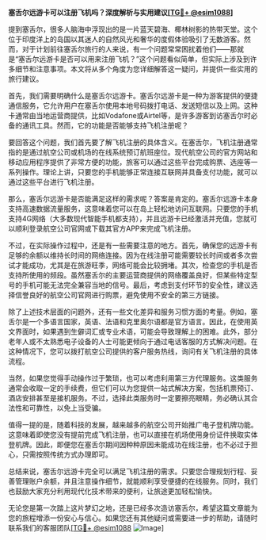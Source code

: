 **塞舌尔远游卡可以注册飞机吗？深度解析与实用建议[[TG💪+ @esim1088](https://t.me/s/esim1088)]**

提到塞舌尔，很多人脑海中浮现出的是一片蓝天碧海、椰林树影的热带天堂。这个位于印度洋上的岛国以其迷人的自然风光和奢华的度假体验吸引了无数游客。然而，对于计划前往塞舌尔旅行的人来说，有一个问题常常困扰着他们——那就是“塞舌尔远游卡是否可以用来注册飞机？”这个问题看似简单，但实际上涉及到许多细节和注意事项。本文将从多个角度为您详细解答这一疑问，并提供一些实用的旅行建议。

首先，我们需要明确什么是塞舌尔远游卡。塞舌尔远游卡是一种为游客提供的便捷通信服务，它允许用户在塞舌尔使用本地号码拨打电话、发送短信以及上网。这种卡通常由当地运营商提供，比如Vodafone或Airtel等，是许多游客到访塞舌尔时必备的通讯工具。然而，它的功能是否能够支持飞机注册呢？

要回答这个问题，我们首先要了解飞机注册的具体含义。在塞舌尔，飞机注册通常指的是通过航空公司或机场的在线系统预订航班座位。现代航空公司的官方网站和移动应用程序提供了非常方便的功能，旅客可以通过这些平台完成购票、选座等一系列操作。理论上讲，只要您的手机能够正常连接互联网并具备支付功能，就可以通过这些平台进行飞机注册。

那么，塞舌尔远游卡是否能满足这样的需求呢？答案是肯定的。塞舌尔远游卡本身支持高速数据流量服务，这意味着您可以在岛上轻松地访问互联网。只要您的手机支持4G网络（大多数现代智能手机都支持），并且远游卡已经激活并充值，您就可以顺利登录航空公司官网或下载其官方APP来完成飞机注册。

不过，在实际操作过程中，还是有一些需要注意的地方。首先，确保您的远游卡有足够的余额以维持长时间的网络连接。因为在线注册可能需要较长时间或者多次尝试才能成功，尤其是在旅游旺季，网络可能会比较拥堵。其次，检查您的手机是否支持所使用的频段。虽然塞舌尔的主要运营商提供的网络覆盖良好，但某些特定型号的手机可能无法完全兼容当地的信号。最后，考虑到支付环节的安全性，建议选择信誉良好的航空公司官网进行购票，避免使用不安全的第三方链接。

除了上述技术层面的问题外，还有一些文化差异和服务习惯方面的考量。例如，塞舌尔是一个多语言国家，英语、法语和克里奥尔语都是官方语言。因此，在使用英文界面时，如果遇到生僻词汇或专业术语，可能会导致理解上的困难。此外，部分老年人或不太熟悉电子设备的人士可能更倾向于通过电话客服的方式解决问题。在这种情况下，您可以拨打航空公司提供的客户服务热线，询问有关飞机注册的具体流程。

当然，如果您觉得手动操作过于繁琐，也可以考虑利用第三方代理服务。这类服务通常会收取一定的手续费，但它们可以为您提供一站式解决方案，包括机票预订、酒店安排甚至是接机服务。不过，选择此类服务时一定要擦亮眼睛，务必确认其合法性和可靠性，以免上当受骗。

值得一提的是，随着科技的发展，越来越多的航空公司开始推广电子登机牌功能。这意味着即使您没有提前完成飞机注册，也可以直接在机场使用身份证件换取实体登机牌。因此，即便您在塞舌尔期间因种种原因未能成功在线注册，也不必过于担心，只需按照传统方式办理即可。

总结来说，塞舌尔远游卡完全可以满足飞机注册的需求。只要您合理规划行程、妥善管理账户余额，并且注意操作细节，就能顺利享受便捷的在线服务。同时，我们也鼓励大家充分利用现代化技术带来的便利，让旅途更加轻松愉快。

无论您是第一次踏上这片梦幻之地，还是已经多次造访塞舌尔，希望这篇文章能为您的旅程增添一份安心与信心。如果您还有其他疑问或需要进一步的帮助，请随时联系我们的客服团队[[TG💪+ @esim1088](https://t.me/s/esim1088) ![Image](https://i.postimg.cc/4NQfJmqS/Snipaste-2025-05-13-00-14-12.png)]